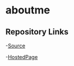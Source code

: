 # aboutme

## Repository Links

-[Source](https://github.com/SaiNikhilPippara/aboutme)

-[HostedPage]( https://sainikhilpippara.github.io/aboutme/)
